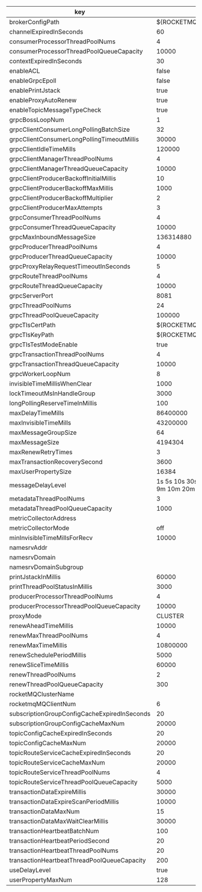 |key|value|
|---|---|
|brokerConfigPath|${ROCKETMQ_HOME}/conf/broker.conf|
|channelExpiredInSeconds|60|
|consumerProcessorThreadPoolNums|4|
|consumerProcessorThreadPoolQueueCapacity|10000|
|contextExpiredInSeconds|30|
|enableACL|false|
|enableGrpcEpoll|false|
|enablePrintJstack|true|
|enableProxyAutoRenew|true|
|enableTopicMessageTypeCheck|true|
|grpcBossLoopNum|1|
|grpcClientConsumerLongPollingBatchSize|32|
|grpcClientConsumerLongPollingTimeoutMillis|30000|
|grpcClientIdleTimeMills|120000|
|grpcClientManagerThreadPoolNums|4|
|grpcClientManagerThreadQueueCapacity|10000|
|grpcClientProducerBackoffInitialMillis|10|
|grpcClientProducerBackoffMaxMillis|1000|
|grpcClientProducerBackoffMultiplier|2|
|grpcClientProducerMaxAttempts|3|
|grpcConsumerThreadPoolNums|4|
|grpcConsumerThreadQueueCapacity|10000|
|grpcMaxInboundMessageSize|136314880|
|grpcProducerThreadPoolNums|4|
|grpcProducerThreadQueueCapacity|10000|
|grpcProxyRelayRequestTimeoutInSeconds|5|
|grpcRouteThreadPoolNums|4|
|grpcRouteThreadQueueCapacity|10000|
|grpcServerPort|8081|
|grpcThreadPoolNums|24|
|grpcThreadPoolQueueCapacity|100000|
|grpcTlsCertPath|${ROCKETMQ_HOME}/conf/tls/rocketmq.crt|
|grpcTlsKeyPath|${ROCKETMQ_HOME}/conf/tls/rocketmq.key|
|grpcTlsTestModeEnable|true|
|grpcTransactionThreadPoolNums|4|
|grpcTransactionThreadQueueCapacity|10000|
|grpcWorkerLoopNum|8|
|invisibleTimeMillisWhenClear|1000|
|lockTimeoutMsInHandleGroup|3000|
|longPollingReserveTimeInMillis|100|
|maxDelayTimeMills|86400000|
|maxInvisibleTimeMills|43200000|
|maxMessageGroupSize|64|
|maxMessageSize|4194304|
|maxRenewRetryTimes|3|
|maxTransactionRecoverySecond|3600|
|maxUserPropertySize|16384|
|messageDelayLevel|1s 5s 10s 30s 1m 2m 3m 4m 5m 6m 7m 8m 9m 10m 20m 30m 1h 2h|
|metadataThreadPoolNums|3|
|metadataThreadPoolQueueCapacity|1000|
|metricCollectorAddress||
|metricCollectorMode|off|
|minInvisibleTimeMillsForRecv|10000|
|namesrvAddr||
|namesrvDomain||
|namesrvDomainSubgroup||
|printJstackInMillis|60000|
|printThreadPoolStatusInMillis|3000|
|producerProcessorThreadPoolNums|4|
|producerProcessorThreadPoolQueueCapacity|10000|
|proxyMode|CLUSTER|
|renewAheadTimeMillis|10000|
|renewMaxThreadPoolNums|4|
|renewMaxTimeMillis|10800000|
|renewSchedulePeriodMillis|5000|
|renewSliceTimeMillis|60000|
|renewThreadPoolNums|2|
|renewThreadPoolQueueCapacity|300|
|rocketMQClusterName||
|rocketmqMQClientNum|6|
|subscriptionGroupConfigCacheExpiredInSeconds|20|
|subscriptionGroupConfigCacheMaxNum|20000|
|topicConfigCacheExpiredInSeconds|20|
|topicConfigCacheMaxNum|20000|
|topicRouteServiceCacheExpiredInSeconds|20|
|topicRouteServiceCacheMaxNum|20000|
|topicRouteServiceThreadPoolNums|4|
|topicRouteServiceThreadPoolQueueCapacity|5000|
|transactionDataExpireMillis|30000|
|transactionDataExpireScanPeriodMillis|10000|
|transactionDataMaxNum|15|
|transactionDataMaxWaitClearMillis|30000|
|transactionHeartbeatBatchNum|100|
|transactionHeartbeatPeriodSecond|20|
|transactionHeartbeatThreadPoolNums|20|
|transactionHeartbeatThreadPoolQueueCapacity|200|
|useDelayLevel|true|
|userPropertyMaxNum|128|
